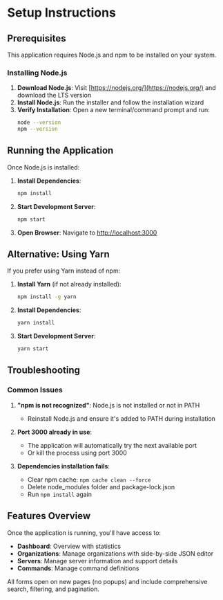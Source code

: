 # Setup Instructions

## Prerequisites

This application requires Node.js and npm to be installed on your system.

### Installing Node.js

1. **Download Node.js**: Visit [https://nodejs.org/](https://nodejs.org/) and download the LTS version
2. **Install Node.js**: Run the installer and follow the installation wizard
3. **Verify Installation**: Open a new terminal/command prompt and run:
   ```bash
   node --version
   npm --version
   ```

## Running the Application

Once Node.js is installed:

1. **Install Dependencies**:
   ```bash
   npm install
   ```

2. **Start Development Server**:
   ```bash
   npm start
   ```

3. **Open Browser**: Navigate to [http://localhost:3000](http://localhost:3000)

## Alternative: Using Yarn

If you prefer using Yarn instead of npm:

1. **Install Yarn** (if not already installed):
   ```bash
   npm install -g yarn
   ```

2. **Install Dependencies**:
   ```bash
   yarn install
   ```

3. **Start Development Server**:
   ```bash
   yarn start
   ```

## Troubleshooting

### Common Issues

1. **"npm is not recognized"**: Node.js is not installed or not in PATH
   - Reinstall Node.js and ensure it's added to PATH during installation

2. **Port 3000 already in use**:
   - The application will automatically try the next available port
   - Or kill the process using port 3000

3. **Dependencies installation fails**:
   - Clear npm cache: `npm cache clean --force`
   - Delete node_modules folder and package-lock.json
   - Run `npm install` again

## Features Overview

Once the application is running, you'll have access to:

- **Dashboard**: Overview with statistics
- **Organizations**: Manage organizations with side-by-side JSON editor
- **Servers**: Manage server information and support details
- **Commands**: Manage command definitions

All forms open on new pages (no popups) and include comprehensive search, filtering, and pagination. 
